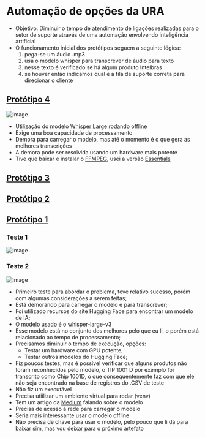 # Automação de opções da URA

- Objetivo: Diminuir o tempo de atendimento de ligações realizadas para o setor de suporte através de uma automação envolvendo inteligência artificial
- O funcionamento inicial dos protótipos seguem a seguinte lógica:
  1. pega-se um áudio .mp3
  2. usa o modelo whisper para transcrever de áudio para texto
  3. nesse texto é verificado se há algum produto Intelbras
  4. se houver então indicamos qual é a fila de suporte correta para direcionar o cliente
 
## [Protótipo 4]()

![image](https://github.com/user-attachments/assets/1370bd35-7747-4b94-aab9-df01bdb2209f)


- Utilização do modelo [Whisper Large](https://github.com/ggml-org/whisper.cpp) rodando offline
- Exige uma boa capacidade de processamento
- Demora para carregar o modelo, mas até o momento é o que gera as melhores transcrições
- A demora pode ser resolvida usando um hardware mais potente
- Tive que baixar e instalar o [FFMPEG](https://www.gyan.dev/ffmpeg/builds/), usei a versão [Essentials](https://www.gyan.dev/ffmpeg/builds/ffmpeg-git-essentials.7z)


## [Protótipo 3]()

## [Protótipo 2]()

## [Protótipo 1]()

### Teste 1

![image](https://github.com/user-attachments/assets/c7a9202b-0c10-462f-b44e-15421bc9ad87)


### Teste 2

![image](https://github.com/user-attachments/assets/4fcc4d35-5bd8-456e-b4c1-441d579467ef)


- Primeiro teste para abordar o problema, teve relativo sucesso, porém com algumas considerações a serem feitas;
- Está demorando para carregar o modelo e para transcrever;
- Foi utilizado recursos do site Hugging Face para encontrar um modelo de IA;
- O modelo usado é o whisper-large-v3
- Esse modelo está no conjunto dos melhores pelo que eu li, o porém está relacionado ao tempo de processamento;
- Precisamos diminuir o tempo de execução, opções:
  - Testar um hardware com GPU potente;
  - Testar outros modelos do Hugging Face;
- Fiz poucos testes, mas é possível verificar que alguns produtos não foram reconhecidos pelo modelo, o TIP 1001 D por exemplo foi transcrito como Chip 1001D, o que consequentemente faz com que ele não seja encontrado na base de registros do .CSV de teste
- Não fiz um executável
- Precisa utiilizar um ambiente virtual para rodar (venv)
- Tem um artigo da [Medium](https://medium.com/axinc-ai/whisper-large-v3-turbo-high-accuracy-and-fast-speech-recognition-model-be2f6af77bdc) falando sobre o modelo
- Precisa de acesso à rede para carregar o modelo
- Seria mais interessante usar o modelo offline
- Não precisa de chave para usar o modelo, pelo pouco que li dá para baixar sim, mas vou deixar para o próximo artefato

